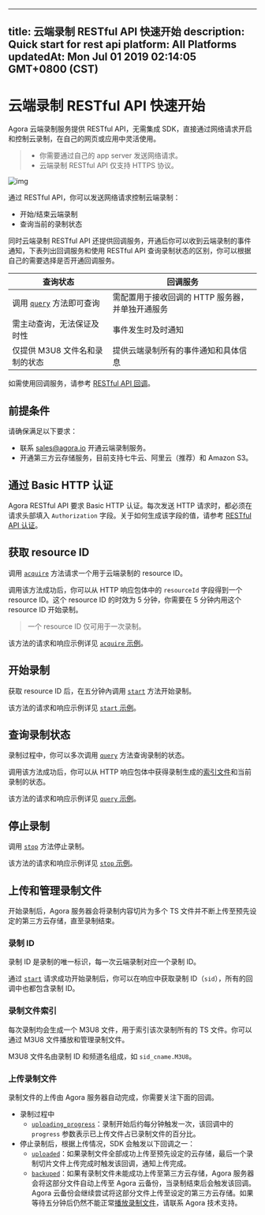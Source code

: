 
---
title: 云端录制 RESTful API 快速开始
description: Quick start for rest api
platform: All Platforms
updatedAt: Mon Jul 01 2019 02:14:05 GMT+0800 (CST)
---
# 云端录制 RESTful API 快速开始
Agora 云端录制服务提供 RESTful API，无需集成 SDK，直接通过网络请求开启和控制云录制，在自己的网页或应用中灵活使用。

> - 你需要通过自己的 app server 发送网络请求。
> - 云端录制 RESTful API 仅支持 HTTPS 协议。

![img](https://web-cdn.agora.io/docs-files/1559295245761)

通过 RESTful API，你可以发送网络请求控制云端录制：

- 开始/结束云端录制
- 查询当前的录制状态

同时云端录制 RESTful API 还提供回调服务，开通后你可以收到云端录制的事件通知，下表列出回调服务和使用 RESTful API 查询录制状态的区别，你可以根据自己的需要选择是否开通回调服务。

| 查询状态                                                     | 回调服务                                         |
| ------------------------------------------------------------ | ------------------------------------------------ |
| 调用 [`query`](../../cn/cloud-recording/cloud_recording_api_rest.md) 方法即可查询 | 需配置用于接收回调的 HTTP 服务器，并单独开通服务 |
| 需主动查询，无法保证及时性                                   | 事件发生时及时通知                               |
| 仅提供 M3U8 文件名和录制的状态                               | 提供云端录制所有的事件通知和具体信息             |

如需使用回调服务，请参考 [RESTful API 回调](../../cn/cloud-recording/cloud_recording_callback_rest.md)。

## 前提条件

请确保满足以下要求：

- 联系 [sales@agora.io](mailto:sales@agora.io) 开通云端录制服务。
- 开通第三方云存储服务，目前支持七牛云、阿里云（推荐）和 Amazon S3。

## 通过 Basic HTTP 认证

Agora RESTful API 要求 Basic HTTP 认证。每次发送 HTTP 请求时，都必须在请求头部填入 `Authorization`  字段。关于如何生成该字段的值，请参考 [RESTful API 认证](https://docs.agora.io/cn/Agora%20Platform/other_questions_how_to#restful-api--认证)。

## 获取 resource ID

调用 [`acquire`](../../cn/cloud-recording/cloud_recording_api_rest.md) 方法请求一个用于云端录制的 resource ID。

调用该方法成功后，你可以从 HTTP 响应包体中的 `resourceId` 字段得到一个 resource ID。这个 resource ID 的时效为 5 分钟，你需要在 5 分钟内用这个 resource ID 开始录制。

> 一个 resource ID 仅可用于一次录制。

该方法的请求和响应示例详见 [`acquire` 示例](https://docs.agora.io/cn/cloud-recording/cloud_recording_api_rest?platform=All%20Platforms#acquire-请求示例)。

## 开始录制

获取 resource ID 后，在五分钟內调用 [`start`](../../cn/cloud-recording/cloud_recording_api_rest.md) 方法开始录制。 

该方法的请求和响应示例详见 [`start` 示例](https://docs.agora.io/cn/cloud-recording/cloud_recording_api_rest?platform=All%20Platforms#start-请求示例)。

## 查询录制状态

录制过程中，你可以多次调用 [`query`](../../cn/cloud-recording/cloud_recording_api_rest.md) 方法查询录制的状态。

调用该方法成功后，你可以从 HTTP 响应包体中获得录制生成的[索引文件](#m3u8)和当前录制的状态。

该方法的请求和响应示例详见 [`query` 示例](https://docs.agora.io/cn/cloud-recording/cloud_recording_api_rest?platform=All%20Platforms#query-请求示例)。

## 停止录制

调用  [`stop`](../../cn/cloud-recording/cloud_recording_api_rest.md) 方法停止录制。

该方法的请求和响应示例详见 [`stop` 示例](https://docs.agora.io/cn/cloud-recording/cloud_recording_api_rest?platform=All%20Platforms#stop-请求示例)。

## 上传和管理录制文件

开始录制后，Agora 服务器会将录制内容切片为多个 TS 文件并不断上传至预先设定的第三方云存储，直至录制结束。

### 录制 ID

录制 ID 是录制的唯一标识，每一次云端录制对应一个录制 ID。

通过 [`start`](../../cn/cloud-recording/cloud_recording_api_rest.md) 请求成功开始录制后，你可以在响应中获取录制 ID（`sid`），所有的回调中也都包含录制 ID。

### <a name="m3u8"></a>录制文件索引

每次录制均会生成一个 M3U8 文件，用于索引该次录制所有的 TS 文件。你可以通过 M3U8 文件播放和管理录制文件。

M3U8 文件名由录制 ID 和频道名组成，如 `sid_cname.M3U8`。

### 上传录制文件

录制文件的上传由 Agora 服务器自动完成，你需要关注下面的回调。

- 录制过程中
  - [`uploading_progress`](../../cn/cloud-recording/cloud_recording_callback_rest.md)：录制开始后约每分钟触发一次，该回调中的 `progress` 参数表示已上传文件占已录制文件的百分比。
- 停止录制后，根据上传情况，SDK 会触发以下回调之一：
  - [`uploaded`](../../cn/cloud-recording/cloud_recording_callback_rest.md)：如果录制文件全部成功上传至预先设定的云存储，最后一个录制切片文件上传完成时触发该回调，通知上传完成。
  - [`backuped`](../../cn/cloud-recording/cloud_recording_callback_rest.md)：如果有录制文件未能成功上传至第三方云存储，Agora 服务器会将这部分文件自动上传至 Agora 云备份，当录制结束后会触发该回调。Agora 云备份会继续尝试将这部分文件上传至设定的第三方云存储。如果等待五分钟后仍然不能正常[播放录制文件](../../cn/cloud-recording/cloud_recording_onlineplay.md)，请联系 Agora 技术支持。
